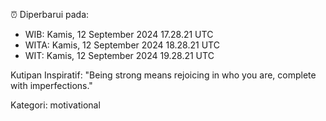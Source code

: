 ⏰ Diperbarui pada:
- WIB: Kamis, 12 September 2024 17.28.21 UTC
- WITA: Kamis, 12 September 2024 18.28.21 UTC
- WIT: Kamis, 12 September 2024 19.28.21 UTC

Kutipan Inspiratif:
"Being strong means rejoicing in who you are, complete with imperfections."


Kategori: motivational


